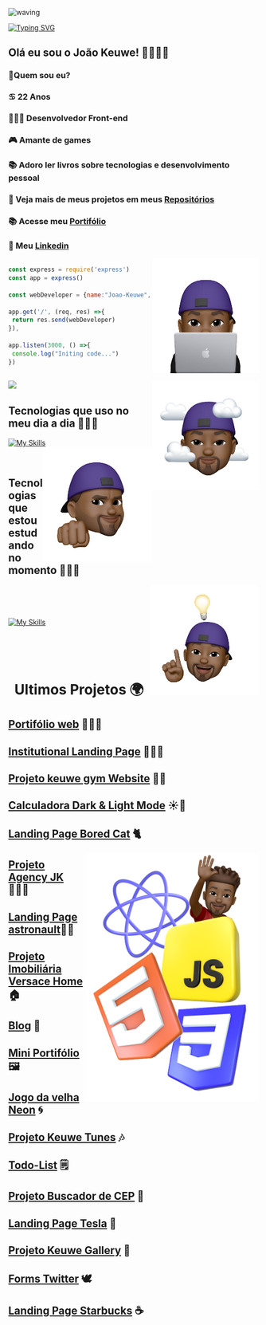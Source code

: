 ![waving](https://capsule-render.vercel.app/api?type=waving&height=200&text=JoaoKeuwe%20&fontAlignY=40&color=gradient)

[![Typing SVG](https://readme-typing-svg.herokuapp.com/?color=ffff&size=35&center=true&vCenter=true&width=1000&lines=Olá,+meu+nome+é+João+Keuwe;Tenho+22+anos;sou+de+São+Paulo;Desenvolvedor+Front-end;Seja+bem+vindo!+:%29)](https://git.io/typing-svg)
 
<div align=left>
 
## Olá eu sou o João Keuwe! 👋👨🏾‍💻
### 🔭Quem sou eu?
### ♋ 22 Anos 
### 👨🏾‍💻 Desenvolvedor Front-end
### 🎮 Amante de games
### 📚 Adoro ler livros sobre tecnologias  e desenvolvimento pessoal
### 🎨 Veja mais de meus projetos em meus [Repositórios](https://github.com/JoaoKeuwe?tab=repositories)
### 📚 Acesse meu [Portifólio](https://keuweportifolio.netlify.app/)
### 📲 Meu [Linkedin](https://www.linkedin.com/in/joaokeuwe/)
 
<img height="230px" width="215" align="right" src="eu.png">
</div> 

##

<div>
<a href="https://github.com/JoaoKeuwe">

 ```javascript
const express = require('express')
const app = express()

const webDeveloper = {name:"Joao-Keuwe", stack:"Front-End-Developer"}

app.get('/', (req, res) =>{
  return res.send(webDeveloper)
}),

app.listen(3000, () =>{
  console.log("Initing code...")
})


```

</div> 

##

</div>
<div>
 
<img height='240em' src='https://github-readme-streak-stats.herokuapp.com?user=joaokeuwe&theme=midnight-purple&date_format=j%20M%5B%20Y%5D&fire=DD0000&ring=52DD81&dates=52DD81&stroke=ABCFDD' />

<img height="220px" width="215" align="right" src="eu2.png">

</div>
 
## Tecnologias que uso no meu dia a dia 🧑🏾‍💻
 
[![My Skills](https://skillicons.dev/icons?i=js,ts,html,css,react,nodejs,mysql,mongodb,redux,bootstrap,docker,vscode,powershell,bash,heroku,linux,git,github,jest&perline=9)](https://skillicons.dev)
<img height="230px" width="220px" align="right" src="eu3.png">

<br>

## Tecnologias que estou estudando no momento 👨🏾‍💻

<img height="220px" width="220" align="right" src="eu4.png">
<br>
<br>
<br>

[![My Skills](https://skillicons.dev/icons?i=vuejs,python,bootstrap,sass&perline=9)](https://skillicons.dev) <br>
<br>
<br>
<br>
<br>
<div align=center>
  
# Ultimos Projetos 🌍
   
</div>


<div align=left>

## [Portifólio web](https://portifolio-keuwe.vercel.app/) 👨🏾‍💻
## [Institutional Landing Page](https://institutional-landing-page.vercel.app/) 👩🏾‍💼
## [Projeto keuwe gym Website](https://gym-website-pi.vercel.app/) 🏋🏾
## [Calculadora Dark & Light Mode](https://calculator-dark-and-light-mode.vercel.app/) ☀️🌙
## [Landing Page Bored Cat](https://landing-page-bored-cat-qis4.vercel.app/) 🐈

<img height="500px" width="350px" align="right" src="tecnologias3.png">

## [Projeto Agency JK](https://project-software-agency.vercel.app/) 👨🏾‍💼
## [Landing Page astronault](https://landing-page-b8ah.vercel.app/)🧑‍🚀 
## [Projeto Imobiliária Versace Home](https://projeto-imobiliaria-sand.vercel.app/) 🏠
## [Blog](https://project-keuwe-blog.vercel.app/) 📰
## [Mini Portifólio](https://portifoliokeuwe.vercel.app/) 🖼️
## [Jogo da velha Neon](https://tourmaline-praline-a4cf56.netlify.app) 🌀
## [Projeto Keuwe Tunes](https://keuwe-tunes.netlify.app) 🎶
## [Todo-List](https://project-todo-list-blush.vercel.app/) 🗒️
## [Projeto Buscador de CEP](https://teste-kivid.vercel.app/) 🚩
## [Landing Page Tesla](https://landing-page-bored-cat.vercel.app/) 🚗
## [Projeto Keuwe Gallery](https://keuwegallery.vercel.app/) 📸
## [Forms Twitter](https://forms-twitter.vercel.app/) 🕊️
## [Landing Page Starbucks](https://landing-page-starbucks-seven.vercel.app/) ☕

</div>
